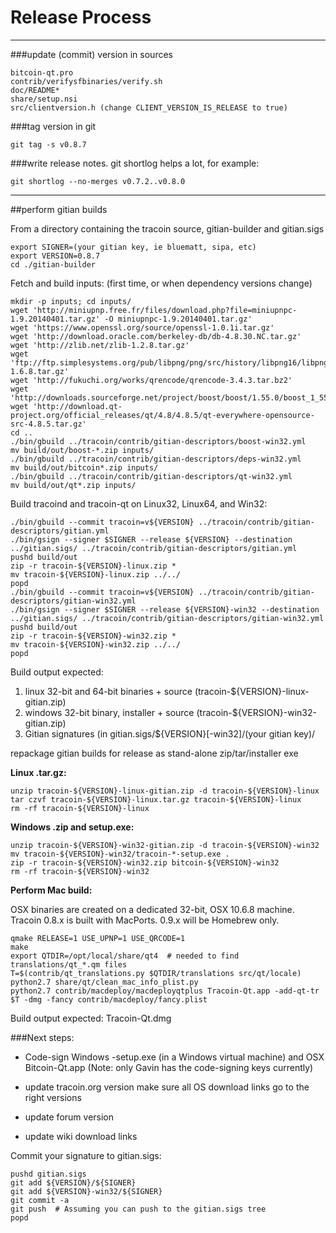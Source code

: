 Release Process
====================

* * *

###update (commit) version in sources


	bitcoin-qt.pro
	contrib/verifysfbinaries/verify.sh
	doc/README*
	share/setup.nsi
	src/clientversion.h (change CLIENT_VERSION_IS_RELEASE to true)

###tag version in git

	git tag -s v0.8.7

###write release notes. git shortlog helps a lot, for example:

	git shortlog --no-merges v0.7.2..v0.8.0

* * *

##perform gitian builds

 From a directory containing the tracoin source, gitian-builder and gitian.sigs
  
	export SIGNER=(your gitian key, ie bluematt, sipa, etc)
	export VERSION=0.8.7
	cd ./gitian-builder

 Fetch and build inputs: (first time, or when dependency versions change)

	mkdir -p inputs; cd inputs/
	wget 'http://miniupnp.free.fr/files/download.php?file=miniupnpc-1.9.20140401.tar.gz' -O miniupnpc-1.9.20140401.tar.gz'
	wget 'https://www.openssl.org/source/openssl-1.0.1i.tar.gz'
	wget 'http://download.oracle.com/berkeley-db/db-4.8.30.NC.tar.gz'
	wget 'http://zlib.net/zlib-1.2.8.tar.gz'
	wget 'ftp://ftp.simplesystems.org/pub/libpng/png/src/history/libpng16/libpng-1.6.8.tar.gz'
	wget 'http://fukuchi.org/works/qrencode/qrencode-3.4.3.tar.bz2'
	wget 'http://downloads.sourceforge.net/project/boost/boost/1.55.0/boost_1_55_0.tar.bz2'
	wget 'http://download.qt-project.org/official_releases/qt/4.8/4.8.5/qt-everywhere-opensource-src-4.8.5.tar.gz'
	cd ..
	./bin/gbuild ../tracoin/contrib/gitian-descriptors/boost-win32.yml
	mv build/out/boost-*.zip inputs/
	./bin/gbuild ../tracoin/contrib/gitian-descriptors/deps-win32.yml
	mv build/out/bitcoin*.zip inputs/
	./bin/gbuild ../tracoin/contrib/gitian-descriptors/qt-win32.yml
	mv build/out/qt*.zip inputs/

 Build tracoind and tracoin-qt on Linux32, Linux64, and Win32:
  
	./bin/gbuild --commit tracoin=v${VERSION} ../tracoin/contrib/gitian-descriptors/gitian.yml
	./bin/gsign --signer $SIGNER --release ${VERSION} --destination ../gitian.sigs/ ../tracoin/contrib/gitian-descriptors/gitian.yml
	pushd build/out
	zip -r tracoin-${VERSION}-linux.zip *
	mv tracoin-${VERSION}-linux.zip ../../
	popd
	./bin/gbuild --commit tracoin=v${VERSION} ../tracoin/contrib/gitian-descriptors/gitian-win32.yml
	./bin/gsign --signer $SIGNER --release ${VERSION}-win32 --destination ../gitian.sigs/ ../tracoin/contrib/gitian-descriptors/gitian-win32.yml
	pushd build/out
	zip -r tracoin-${VERSION}-win32.zip *
	mv tracoin-${VERSION}-win32.zip ../../
	popd

  Build output expected:

  1. linux 32-bit and 64-bit binaries + source (tracoin-${VERSION}-linux-gitian.zip)
  2. windows 32-bit binary, installer + source (tracoin-${VERSION}-win32-gitian.zip)
  3. Gitian signatures (in gitian.sigs/${VERSION}[-win32]/(your gitian key)/

repackage gitian builds for release as stand-alone zip/tar/installer exe

**Linux .tar.gz:**

	unzip tracoin-${VERSION}-linux-gitian.zip -d tracoin-${VERSION}-linux
	tar czvf tracoin-${VERSION}-linux.tar.gz tracoin-${VERSION}-linux
	rm -rf tracoin-${VERSION}-linux

**Windows .zip and setup.exe:**

	unzip tracoin-${VERSION}-win32-gitian.zip -d tracoin-${VERSION}-win32
	mv tracoin-${VERSION}-win32/tracoin-*-setup.exe .
	zip -r tracoin-${VERSION}-win32.zip bitcoin-${VERSION}-win32
	rm -rf tracoin-${VERSION}-win32

**Perform Mac build:**

  OSX binaries are created on a dedicated 32-bit, OSX 10.6.8 machine.
  Tracoin 0.8.x is built with MacPorts.  0.9.x will be Homebrew only.

	qmake RELEASE=1 USE_UPNP=1 USE_QRCODE=1
	make
	export QTDIR=/opt/local/share/qt4  # needed to find translations/qt_*.qm files
	T=$(contrib/qt_translations.py $QTDIR/translations src/qt/locale)
	python2.7 share/qt/clean_mac_info_plist.py
	python2.7 contrib/macdeploy/macdeployqtplus Tracoin-Qt.app -add-qt-tr $T -dmg -fancy contrib/macdeploy/fancy.plist

 Build output expected: Tracoin-Qt.dmg

###Next steps:

* Code-sign Windows -setup.exe (in a Windows virtual machine) and
  OSX Bitcoin-Qt.app (Note: only Gavin has the code-signing keys currently)

* update tracoin.org version
  make sure all OS download links go to the right versions

* update forum version

* update wiki download links

Commit your signature to gitian.sigs:

	pushd gitian.sigs
	git add ${VERSION}/${SIGNER}
	git add ${VERSION}-win32/${SIGNER}
	git commit -a
	git push  # Assuming you can push to the gitian.sigs tree
	popd

